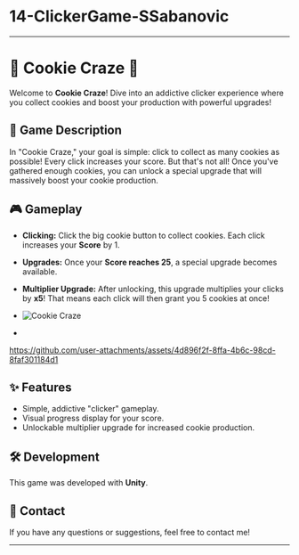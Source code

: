 # 14-ClickerGame-SSabanovic

---

# 🍪 Cookie Craze 🍪

Welcome to **Cookie Craze**! Dive into an addictive clicker experience where you collect cookies and boost your production with powerful upgrades!

## 🚀 Game Description

In "Cookie Craze," your goal is simple: click to collect as many cookies as possible! Every click increases your score. But that's not all! Once you've gathered enough cookies, you can unlock a special upgrade that will massively boost your cookie production.

## 🎮 Gameplay

* **Clicking:** Click the big cookie button to collect cookies. Each click increases your **Score** by 1.
* **Upgrades:** Once your **Score reaches 25**, a special upgrade becomes available.
* **Multiplier Upgrade:** After unlocking, this upgrade multiplies your clicks by **x5**! That means each click will then grant you 5 cookies at once!

* ![Cookie Craze](https://github.com/user-attachments/assets/0c7b4fb5-a6b3-40e4-98f0-0b09a68ec56b)
* 

https://github.com/user-attachments/assets/4d896f2f-8ffa-4b6c-98cd-8faf301184d1




## ✨ Features

* Simple, addictive "clicker" gameplay.
* Visual progress display for your score.
* Unlockable multiplier upgrade for increased cookie production.

## 🛠️ Development

This game was developed with **Unity**.

## 🤝 Contact

If you have any questions or suggestions, feel free to contact me!

---
